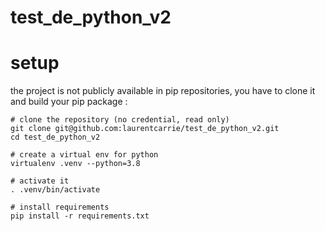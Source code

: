 # test_de_python_v2

# setup

the project is not publicly available in pip repositories, you have to clone it and build your pip package :

    # clone the repository (no credential, read only)
    git clone git@github.com:laurentcarrie/test_de_python_v2.git  
    cd test_de_python_v2
    
    # create a virtual env for python
    virtualenv .venv --python=3.8
    
    # activate it
    . .venv/bin/activate
    
    # install requirements
    pip install -r requirements.txt
    

